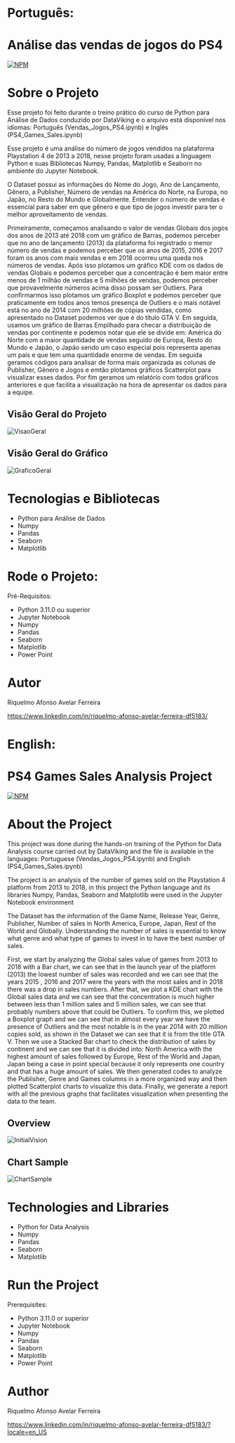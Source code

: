 # Português:
# Análise das vendas de jogos do PS4
[![NPM](https://img.shields.io/npm/l/react)](https://github.com/RiquelmoFerreira/DataAnalysisGame_Sales_PRoject/blob/main/License)

# Sobre o Projeto

Esse projeto foi feito durante o treino prático do curso de Python para Análise de Dados conduzido por DataViking e o arquivo está disponível nos idiomas: Português (Vendas_Jogos_PS4.ipynb) e Inglês (PS4_Games_Sales.ipynb)

Esse projeto é uma análise do número de jogos vendidos na plataforma Playstation 4 de 2013 a 2018, nesse projeto foram usadas a linguagem Python e suas Bibliotecas Numpy, Pandas, Matplotlib e Seaborn no ambiente do Jupyter Notebook.

O Dataset possui as informações do Nome do Jogo, Ano de Lançamento, Gênero, a Publisher, Número de vendas na América do Norte, na Europa, no Japão, no Resto do Mundo e Globalmente. Entender o número de vendas é essencial para saber em que gênero e que tipo de jogos investir para ter o melhor aproveitamento de vendas.

Primeiramente, começamos analisando o valor de vendas Globais dos jogos dos anos de 2013 até 2018 com um gráfico de Barras, podemos perceber que no ano de lançamento (2013) da plataforma foi registrado o menor número de vendas e podemos perceber que os anos de 2015, 2016 e 2017 foram os anos com mais vendas e em 2018 ocorreu uma queda nos números de vendas. Após isso plotamos um gráfico KDE com os dados de vendas Globais e podemos perceber que a concentração é bem maior entre menos de 1 milhão de vendas e 5 milhões de vendas, podemos perceber que provavelmente números acima disso possam ser Outliers. Para confirmarmos isso plotamos um gráfico Boxplot e podemos perceber que praticamente em todos anos temos presença de Outliers e o mais notável está no ano de 2014 com 20 milhões de cópias vendidas, como apresentado no Dataset podemos ver que é do título GTA V. Em seguida, usamos um gráfico de Barras Empilhado para checar a distribuição de vendas por continente e podemos notar que ele se divide em: América do Norte com a maior quantidade de vendas seguido de Europa, Resto do Mundo e Japão, o Japão sendo um caso especial pois representa apenas um país e que tem uma quantidade enorme de vendas. Em seguida geramos códigos para analisar de forma mais organizada as colunas de Publisher, Gênero e Jogos e emtão plotamos gráficos Scatterplot para visualizar esses dados. Por fim geramos um relatório com todos gráficos anteriores e que facilita a visualização na hora de apresentar os dados para a equipe.

## Visão Geral do Projeto
![VisaoGeral](https://github.com/RiquelmoFerreira/Images/blob/main/13.png)

## Visão Geral do Gráfico
![GraficoGeral](https://github.com/RiquelmoFerreira/Images/blob/main/14.png)

# Tecnologias e Bibliotecas
- Python para Análise de Dados
- Numpy
- Pandas
- Seaborn
- Matplotlib

# Rode o Projeto:
Pré-Requisitos:
- Python 3.11.0 ou superior
- Jupyter Notebook
- Numpy
- Pandas
- Seaborn
- Matplotlib
- Power Point

# Autor
Riquelmo Afonso Avelar Ferreira

https://www.linkedin.com/in/riquelmo-afonso-avelar-ferreira-df5183/

#

# English:
# PS4 Games Sales Analysis Project
[![NPM](https://img.shields.io/npm/l/react)](https://github.com/RiquelmoFerreira/DataAnalysisGame_Sales_PRoject/blob/main/License)

# About the Project

This project was done during the hands-on training of the Python for Data Analysis course carried out by DataViking and the file is available in the languages: Portuguese (Vendas_Jogos_PS4.ipynb) and English (PS4_Games_Sales.ipynb)

The project is an analysis of the number of games sold on the Playstation 4 platform from 2013 to 2018, in this project the Python language and its libraries Numpy, Pandas, Seaborn and Matplotlib were used in the Jupyter Notebook environment

The Dataset has the information of the Game Name, Release Year, Genre, Publisher, Number of sales in North America, Europe, Japan, Rest of the World and Globally. Understanding the number of sales is essential to know what genre and what type of games to invest in to have the best number of sales.

First, we start by analyzing the Global sales value of games from 2013 to 2018 with a Bar chart, we can see that in the launch year of the platform (2013) the lowest number of sales was recorded and we can see that the years 2015 , 2016 and 2017 were the years with the most sales and in 2018 there was a drop in sales numbers. After that, we plot a KDE chart with the Global sales data and we can see that the concentration is much higher between less than 1 million sales and 5 million sales, we can see that probably numbers above that could be Outliers. To confirm this, we plotted a Boxplot graph and we can see that in almost every year we have the presence of Outliers and the most notable is in the year 2014 with 20 million copies sold, as shown in the Dataset we can see that it is from the title GTA V. Then we use a Stacked Bar chart to check the distribution of sales by continent and we can see that it is divided into: North America with the highest amount of sales followed by Europe, Rest of the World and Japan, Japan being a case in point special because it only represents one country and that has a huge amount of sales. We then generated codes to analyze the Publisher, Genre and Games columns in a more organized way and then plotted Scatterplot charts to visualize this data. Finally, we generate a report with all the previous graphs that facilitates visualization when presenting the data to the team.

## Overview
![InitialVision](https://github.com/RiquelmoFerreira/Images/blob/main/13.png)

## Chart Sample
![ChartSample](https://github.com/RiquelmoFerreira/Images/blob/main/14.png)

# Technologies and Libraries

- Python for Data Analysis
- Numpy
- Pandas
- Seaborn
- Matplotlib

# Run the Project
Prerequisites:
- Python 3.11.0 or superior
- Jupyter Notebook
- Numpy
- Pandas
- Seaborn
- Matplotlib
- Power Point

# Author
Riquelmo Afonso Avelar Ferreira

https://www.linkedin.com/in/riquelmo-afonso-avelar-ferreira-df5183/?locale=en_US
#
